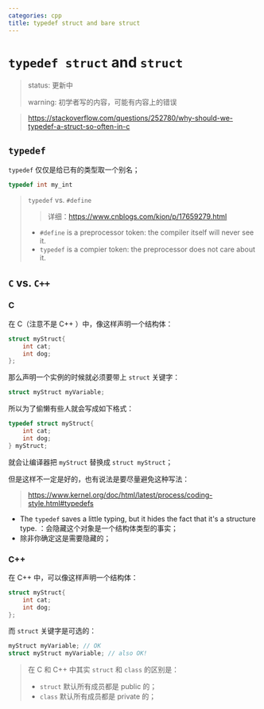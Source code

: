 ```yaml
---
categories: cpp
title: typedef struct and bare struct
---
```




# `typedef struct` and `struct`

>   status: 更新中
>
>   warning: 初学者写的内容，可能有内容上的错误

>   https://stackoverflow.com/questions/252780/why-should-we-typedef-a-struct-so-often-in-c

## `typedef`

`typedef` 仅仅是给已有的类型取一个别名；

```c
typedef int my_int
```

>   `typedef` vs. `#define`
>
>   
>
>   >   详细：https://www.cnblogs.com/kion/p/17659279.html
>
>   -   `#define` is a preprocessor token: the compiler itself will never see it.
>   -   `typedef` is a compier token: the preprocessor does not care about it.
>

## `C` vs. `C++`

### C

在 C（注意不是 C++ ）中，像这样声明一个结构体：

```c
struct myStruct{
    int cat;
    int dog;
};
```

那么声明一个实例的时候就必须要带上 `struct` 关键字：

```c
struct myStruct myVariable;
```

所以为了偷懒有些人就会写成如下格式：

```c
typedef struct myStruct{
    int cat;
    int dog;
} myStruct;
```

就会让编译器把 `myStruct` 替换成 `struct myStruct`；



但是这样不一定是好的，也有说法是要尽量避免这种写法：

>   https://www.kernel.org/doc/html/latest/process/coding-style.html#typedefs

-    The `typedef` saves a little typing, but it hides the fact that it's a structure type. ：会隐藏这个对象是一个结构体类型的事实；
-   除非你确定这是需要隐藏的；

### C++

在 C++ 中，可以像这样声明一个结构体：

```c
struct myStruct{
    int cat;
    int dog;
};
```

而 `struct` 关键字是可选的：

```c
myStruct myVariable; // OK
struct myStruct myVariable; // also OK!
```

>   在 C 和 C++ 中其实 `struct` 和 `class` 的区别是：
>
>   -    `struct` 默认所有成员都是 public 的；
>   -    `class` 默认所有成员都是 private 的；